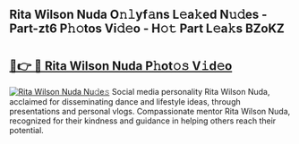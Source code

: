 ## Rita Wilson Nuda O𝚗𝚕yf𝚊ns L𝚎a𝚔ed N𝚞𝚍es - Part-zt6 P𝚑𝚘tos Vi𝚍𝚎o - H𝚘𝚝 Part L𝚎a𝚔s BZoKZ

# <h2><a href="http://kfb6d07.oniu.top/?m=Rita+Wilson+Nuda">🔗👉 🔴 Rita Wilson Nuda P𝚑ot𝚘𝚜 V𝚒d𝚎o</a></h2>

[![Rita Wilson Nuda Nu𝚍e𝚜](https://i.imgur.com/0qMVB7G.gif)](http://kfb6d07.oniu.top/?m=Rita+Wilson+Nuda)
Social media personality Rita Wilson Nuda, acclaimed for disseminating dance and lifestyle ideas, through presentations and personal vlogs. Compassionate mentor Rita Wilson Nuda, recognized for their kindness and guidance in helping others reach their potential.  
